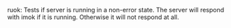ruok: Tests if server is running in a non-error state. The server will respond with imok if it is running. Otherwise it will not respond at all.

